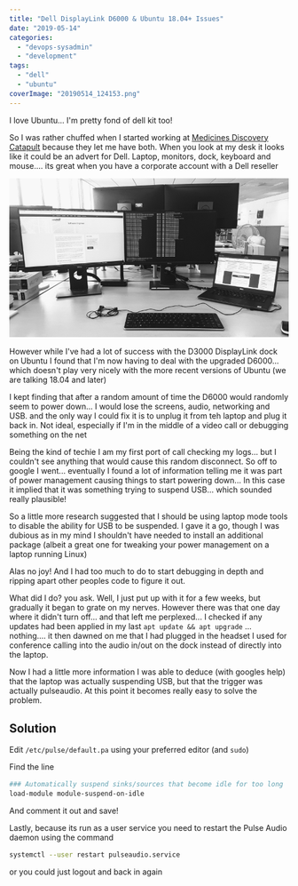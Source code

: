 ```yaml
---
title: "Dell DisplayLink D6000 & Ubuntu 18.04+ Issues"
date: "2019-05-14"
categories: 
  - "devops-sysadmin"
  - "development"
tags: 
  - "dell"
  - "ubuntu"
coverImage: "20190514_124153.png"
---
```


I love Ubuntu... I'm pretty fond of dell kit too!

So I was rather chuffed when I started working at [Medicines Discovery Catapult](https://md.catapult.org.uk) because they let me have both. When you look at my desk it looks like it could be an advert for Dell. Laptop, monitors, dock, keyboard and mouse.... its great when you have a corporate account with a Dell reseller

![](/assets/images/20190514_124153.png)

However while I've had a lot of success with the D3000 DisplayLink dock on Ubuntu I found that I'm now having to deal with the upgraded D6000... which doesn't play very nicely with the more recent versions of Ubuntu (we are talking 18.04 and later)

I kept finding that after a random amount of time the D6000 would randomly seem to power down... I would lose the screens, audio, networking and USB. and the only way I could fix it is to unplug it from teh laptop and plug it back in. Not ideal, especially if I'm in the middle of a video call or debugging something on the net

Being the kind of techie I am my first port of call checking my logs... but I couldn't see anything that would cause this random disconnect. So off to google I went... eventually I found a lot of information telling me it was part of power management causing things to start powering down... In this case it implied that it was something trying to suspend USB... which sounded really plausible!

So a little more research suggested that I should be using laptop mode tools to disable the ability for USB to be suspended. I gave it a go, though I was dubious as in my mind I shouldn't have needed to install an additional package (albeit a great one for tweaking your power management on a laptop running Linux)

Alas no joy! And I had too much to do to start debugging in depth and ripping apart other peoples code to figure it out.

What did I do? you ask. Well, I just put up with it for a few weeks, but gradually it began to grate on my nerves. However there was that one day where it didn't turn off... and that left me perplexed... I checked if any updates had been applied in my last `apt update && apt upgrade` ... nothing.... it then dawned on me that I had plugged in the headset I used for conference calling into the audio in/out on the dock instead of directly into the laptop.

Now I had a little more information I was able to deduce (with googles help) that the laptop was actually suspending USB, but that the trigger was actually pulseaudio. At this point it becomes really easy to solve the problem.

## Solution

Edit `/etc/pulse/default.pa` using your preferred editor (and `sudo`)

Find the line

```bash
### Automatically suspend sinks/sources that become idle for too long
load-module module-suspend-on-idle
```

And comment it out and save!

Lastly, because its run as a user service you need to restart the Pulse Audio daemon using the command

```bash
systemctl --user restart pulseaudio.service
```

or you could just logout and back in again
